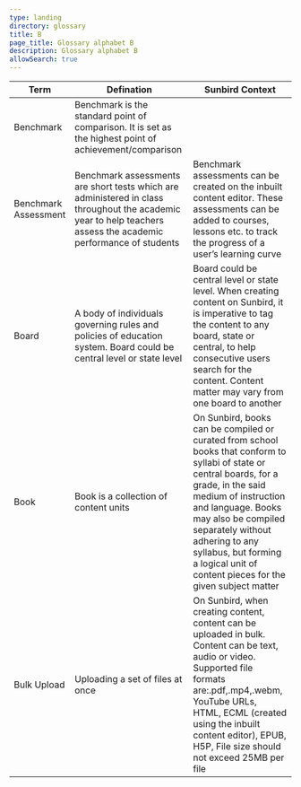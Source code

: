 ```yaml
---
type: landing
directory: glossary
title: B
page_title: Glossary alphabet B
description: Glossary alphabet B
allowSearch: true
---
```


Term | Defination |Sunbird Context
-----|------------|-----------------
Benchmark   | Benchmark is the standard point of comparison. It is set as the highest point of achievement/comparison   |
Benchmark Assessment    |Benchmark assessments are short tests which are administered in class throughout the academic year to help teachers assess the academic performance of students    |Benchmark assessments can be created on the inbuilt content editor. These assessments can be added to courses, lessons etc. to track the progress of a user’s learning curve
Board   | A body of individuals governing rules and policies of education system. Board could be central level or state level   |Board could be central level or state level. When creating content on Sunbird, it is imperative to tag the content to any board, state or central, to help consecutive users search for the content. Content matter may vary from one board to another
Book    |Book is a collection of content units  |On Sunbird, books can be compiled or curated from school books that conform to syllabi of state or central boards, for a grade, in the said medium of instruction and language. Books may also be compiled separately without adhering to any syllabus, but forming a logical unit of content pieces for the given subject matter
Bulk Upload |Uploading a set of files at once   |On Sunbird, when creating content, content can be uploaded in bulk. Content can be text, audio or video. Supported file formats are:.pdf,.mp4,.webm, YouTube URLs, HTML, ECML (created using the inbuilt content editor), EPUB, H5P, File size should not exceed 25MB per file
